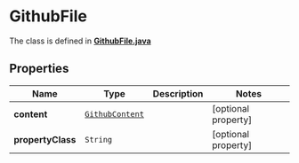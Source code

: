 

# GithubFile

The class is defined in **[GithubFile.java](../../src/main/java/org/openapitools/model/GithubFile.java)**

## Properties

Name | Type | Description | Notes
------------ | ------------- | ------------- | -------------
**content** | [`GithubContent`](GithubContent.md) |  |  [optional property]
**propertyClass** | `String` |  |  [optional property]




